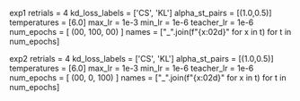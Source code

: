 exp1
    retrials = 4
    kd_loss_labels = ['CS', 'KL']
    alpha_st_pairs = [(1.0,0.5)]
    temperatures = [6.0]
    max_lr = 1e-3
    min_lr = 1e-6
    teacher_lr = 1e-6
    num_epochs = [  (00, 100, 00) ]
    names = ["_".join(f"{x:02d}" for x in t) for t in num_epochs]

exp2
    retrials = 4
    kd_loss_labels = ['CS', 'KL']
    alpha_st_pairs = [(1.0,0.5)]
    temperatures = [6.0]
    max_lr = 1e-3
    min_lr = 1e-6
    teacher_lr = 1e-6
    num_epochs = [  (00, 0, 100) ]
    names = ["_".join(f"{x:02d}" for x in t) for t in num_epochs]